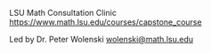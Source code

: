LSU Math Consultation Clinic
https://www.math.lsu.edu/courses/capstone_course

Led by Dr. Peter Wolenski
wolenski@math.lsu.edu
